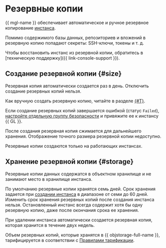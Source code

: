# Резервные копии

{{ mgl-name }} обеспечивает автоматическое и ручное резервное копирование [инстанса](./index.md#instance).

Помимо содержимого базы данных, репозиториев и вложений в резервную копию попадают секреты: SSH-ключи, токены и т. д.

Чтобы восстановить инстанс из резервной копии, обратитесь в [техническую поддержку]({{ link-console-support }}).

## Создание резервной копии {#size}

Резервная копия автоматически создается раз в день. Отключить создание резервных копий нельзя.

Как вручную создать резервную копию, читайте в разделе [{#T}](../operations/instance/instance-backups.md).

Если создание резервных копий завершается ошибкой (статус `Failed`), [настройте отдельную группу безопасности](../operations/configure-security-group.md) и привяжите ее к инстансу {{ GL }}.

После создания резервная копия сжимается для дальнейшего хранения. Отображение точного размера резервной копии недоступно.

Резервные копии создаются только на работающих инстансах.

## Хранение резервной копии {#storage}

Резервные копии данных содержатся в объектном хранилище и не занимают место в хранилище инстанса.

По умолчанию резервные копии хранятся семь дней. Срок хранения задается при [создании инстанса](../operations/instance/instance-create.md#create) в диапазоне от семи до 60 дней. Изменить срок хранения резервных копий после создания инстанса нельзя. Остановленный инстанс всегда содержит хотя бы одну резервную копию, даже после окончания срока ее хранения.

При удалении инстанса автоматически создается резервная копия, которая хранится в течение двух недель.

Объем резервных копий, которые хранятся в {{ objstorage-full-name }}, тарифицируется в соответствии с [Правилами тарификации](../pricing.md#prices-storage).